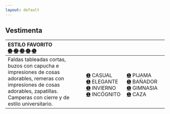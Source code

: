 ```yaml
---
layout: default
---
```

## Vestimenta

| ESTILO FAVORITO<br>[➊](https://sta.sh/29w14vvfx8d)▫[➋](https://sta.sh/22faaw7w9j9y)▫[➌](https://sta.sh/2mndf00sr4x)▫[➍](https://sta.sh/08z4f1erf7e)▫[➎](https://sta.sh/218h0sldmujk)| | |
|:-------------|:------------------|:------|
|Faldas tableadas cortas, buzos con capucha e impresiones de cosas adorables, remeras con impresiones de cosas adorables, zapatillas. Camperas con cierre y de estilo universitario.|&nbsp;&nbsp;&nbsp;&nbsp;&nbsp;&nbsp;&nbsp;&nbsp;&nbsp;&nbsp;&nbsp;&nbsp;&nbsp;&nbsp;&nbsp;&nbsp;&nbsp;&nbsp;&nbsp;&nbsp;&nbsp;&nbsp;&nbsp;&nbsp; [➊](https://sta.sh/210y5on9psea) CASUAL  <br> [➊](https://sta.sh/21kyc761lzi0) ELEGANTE  <br>[➊](https://sta.sh/2iaccneb6zh) INVIERNO <br>[➊](https://sta.sh/2qfftkgqesd) INCÓGNITO |&nbsp;&nbsp;&nbsp;&nbsp;&nbsp;&nbsp;&nbsp;&nbsp;&nbsp;&nbsp;&nbsp;&nbsp;&nbsp;&nbsp;&nbsp;&nbsp;&nbsp;&nbsp;&nbsp;&nbsp;&nbsp;&nbsp;&nbsp;&nbsp; [➊](https://sta.sh/21tjulmdwpcm) PIJAMA <br>[➊](https://sta.sh/0kkiwqyxzqy) BAÑADOR <br>[➊](https://sta.sh/21y07g4m4sbc) GIMNASIA <br>[➊](https://sta.sh/2bz1vp69nmj) CAZA  |





